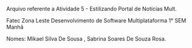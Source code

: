Arquivo referente a Atividade 5 - Estilizando Portal de Notícias Mult.

Fatec Zona Leste
Desenvolvimento de Software Multiplataforma 1° SEM Manhã

Nomes: Mikael Silva De Sousa , Sabrina Soares De Souza Rosa.
